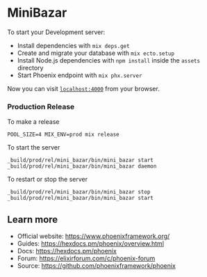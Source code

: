 # MiniBazar

To start your Development server:

  * Install dependencies with `mix deps.get`
  * Create and migrate your database with `mix ecto.setup`
  * Install Node.js dependencies with `npm install` inside the `assets` directory
  * Start Phoenix endpoint with `mix phx.server`

Now you can visit [`localhost:4000`](http://localhost:4000) from your browser.

### Production Release
To make a release
```
POOL_SIZE=4 MIX_ENV=prod mix release
```
To start the server
```
_build/prod/rel/mini_bazar/bin/mini_bazar start
_build/prod/rel/mini_bazar/bin/mini_bazar daemon
```
To restart or stop the server
```
_build/prod/rel/mini_bazar/bin/mini_bazar stop
_build/prod/rel/mini_bazar/bin/mini_bazar start
```


## Learn more

  * Official website: https://www.phoenixframework.org/
  * Guides: https://hexdocs.pm/phoenix/overview.html
  * Docs: https://hexdocs.pm/phoenix
  * Forum: https://elixirforum.com/c/phoenix-forum
  * Source: https://github.com/phoenixframework/phoenix

